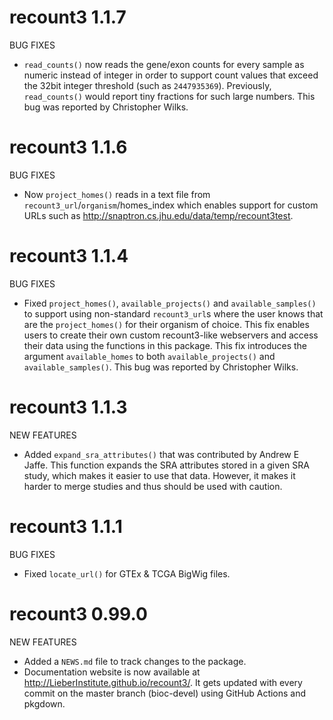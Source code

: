 # recount3 1.1.7

BUG FIXES

* `read_counts()` now reads the gene/exon counts for every sample as numeric
instead of integer in order to support count values that exceed the 32bit
integer threshold (such as `2447935369`). Previously, `read_counts()` would
report tiny fractions for such large numbers. This bug was reported by
Christopher Wilks.

# recount3 1.1.6

BUG FIXES

* Now `project_homes()` reads in a text file from
`recount3_url`/`organism`/homes_index which enables support for custom URLs such
as http://snaptron.cs.jhu.edu/data/temp/recount3test.

# recount3 1.1.4

BUG FIXES

* Fixed `project_homes()`, `available_projects()` and `available_samples()` to
support using non-standard `recount3_url`s where the user knows that are the
`project_homes()` for their organism of choice. This fix enables users to 
create their own custom recount3-like webservers and access their data using
the functions in this package. This fix introduces the argument
`available_homes` to both `available_projects()` and `available_samples()`. This
bug was reported by Christopher Wilks.

# recount3 1.1.3

NEW FEATURES

* Added `expand_sra_attributes()` that was contributed by Andrew E Jaffe. This
function expands the SRA attributes stored in a given SRA study, which makes it
easier to use that data. However, it makes it harder to merge studies and thus
should be used with caution.

# recount3 1.1.1

BUG FIXES

* Fixed `locate_url()` for GTEx & TCGA BigWig files.

# recount3 0.99.0

NEW FEATURES

* Added a `NEWS.md` file to track changes to the package.
* Documentation website is now available at
http://LieberInstitute.github.io/recount3/. It gets updated with every commit on
the master branch (bioc-devel) using GitHub Actions and pkgdown.
